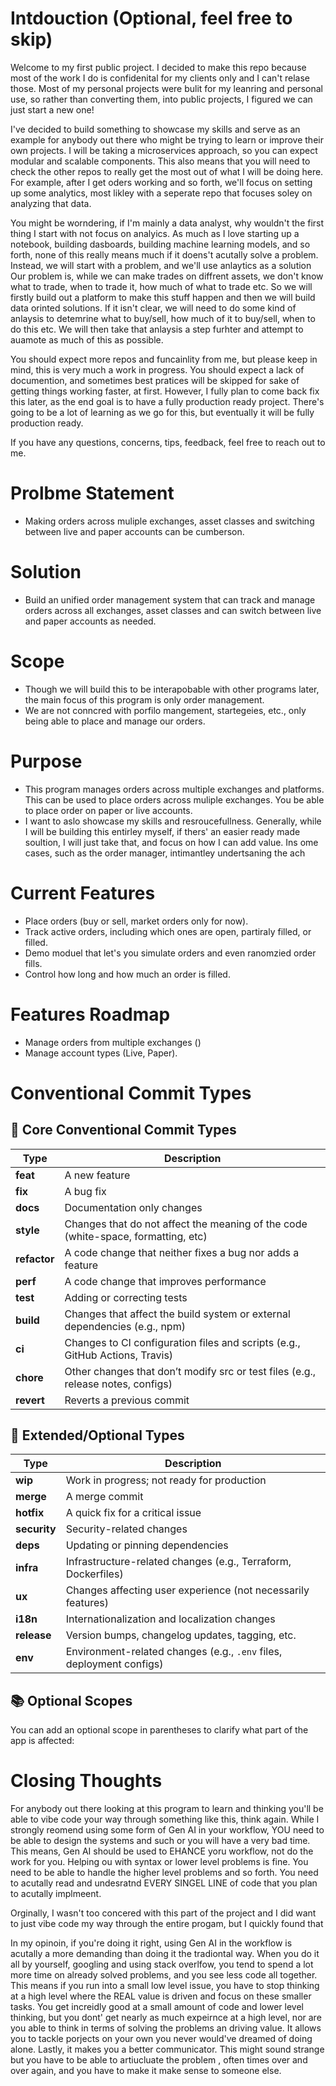 # Intdouction (Optional, feel free to skip)
Welcome to my first public project. I decided to make this repo because most of the work I do is confidenital for my clients only and I can't relase those. Most of my personal projects were bulit for my leanring and personal use, so rather than converting them, into public projects, I figured we can just start a new one! 
 
 I've decided to build something to showcase my skills and serve as an example for anybody out there who might be trying to learn or improve their own projects. 
I will be taking a microservices approach, so you can expect modular and scalable components. This also means that you will need to check the other repos to really get the most out of what I will be doing here. For example, after I get oders working and so forth, we'll focus on setting up some analytics, most likley with a seperate repo that focuses soley on analyzing that data. 

You might be worndering, if I'm mainly a data analyst, why wouldn't the first thing I start with not focus on analyics. As much as I love starting up a notebook, building dasboards, building machine learning models, and so forth, none of this really means much if it doens't acutally solve a problem. Instead, we will start with a problem, and we'll use anlaytics as  a solution  Our problem is, while we can make trades on diffrent assets, we don't know what to trade, when to trade it, how much of what to trade etc. So we will firstly build out a platform to make this stuff happen and then we will build data orinted solutions. If it isn't clear, we will need to do some kind of anlaysis to detemrine what to buy/sell, how much of it to buy/sell, when to do this etc. We will then take that anlaysis a step furhter and attempt to auamote as much of this as possible. 

You should expect more repos and funcainlity from me, but please keep in mind, this is very much a work in progress. You should expect a lack of documention, and sometimes best pratices will be skipped for sake of getting things working faster, at first. However, I fully plan to come back fix this later, as the end goal is to have a fully production ready project. There's going to be a lot of learning as we go for this, but eventually it will be fully production ready. 



If you have any questions, concerns, tips, feedback, feel free to reach out to me.

# Prolbme Statement 
- Making orders across muliple exchanges, asset classes and switching between live and paper accounts can be cumberson. 

# Solution
- Build an unified order management system that can track and manage orders across all exchanges, asset classes and can switch between live and paper accounts as needed. 

# Scope
- Though we will build this to be interapobable with other programs later, the main focus of this program is only order management.
- We are not conncred with porfilo mangement, startegeies, etc., only being able to place and manage our orders. 


# Purpose
- This program manages orders across multiple exchanges and platforms. This can be used to place orders across muliple exchanges. You be able to place order on paper or live accounts.
- I want to aslo showcase my skills and resroucefullness. Generally, while I will be building this entirley myself, if thers' an easier ready made soultion, I will just take that,  and focus on how I can add value. Ins ome cases, such as the order manager, intimantley undertsaning the ach




# Current Features
- Place orders (buy or sell, market orders only for now).
- Track active orders, including which ones are open, partiraly filled, or filled.
- Demo moduel that let's you simulate orders and even ranomzied order fills. 
- Control how long and how much an order is filled.

# Features Roadmap
- Manage orders from multiple exchanges ()
- Manage account types (Live, Paper).




# Conventional Commit Types

## 🔧 Core Conventional Commit Types

| Type       | Description                                                                 |
|------------|-----------------------------------------------------------------------------|
| **feat**   | A new feature                                                               |
| **fix**    | A bug fix                                                                   |
| **docs**   | Documentation only changes                                                  |
| **style**  | Changes that do not affect the meaning of the code (white-space, formatting, etc) |
| **refactor** | A code change that neither fixes a bug nor adds a feature                |
| **perf**   | A code change that improves performance                                     |
| **test**   | Adding or correcting tests                                                  |
| **build**  | Changes that affect the build system or external dependencies (e.g., npm)   |
| **ci**     | Changes to CI configuration files and scripts (e.g., GitHub Actions, Travis) |
| **chore**  | Other changes that don’t modify src or test files (e.g., release notes, configs) |
| **revert** | Reverts a previous commit                                                   |

## 🧪 Extended/Optional Types

| Type          | Description                                                         |
|---------------|---------------------------------------------------------------------|
| **wip**       | Work in progress; not ready for production                          |
| **merge**     | A merge commit                                                      |
| **hotfix**    | A quick fix for a critical issue                                    |
| **security**  | Security-related changes                                            |
| **deps**      | Updating or pinning dependencies                                    |
| **infra**     | Infrastructure-related changes (e.g., Terraform, Dockerfiles)       |
| **ux**        | Changes affecting user experience (not necessarily features)        |
| **i18n**      | Internationalization and localization changes                       |
| **release**   | Version bumps, changelog updates, tagging, etc.                     |
| **env**       | Environment-related changes (e.g., `.env` files, deployment configs)|

## 📚 Optional Scopes

You can add an optional scope in parentheses to clarify what part of the app is affected:



# Closing Thoughts
For anybody out there looking at this program to learn and thinking you'll be able to vibe code your way through something like this, think again. While I strongly reomend using some form of Gen AI in your workflow, YOU need to be able to design the systems and such or you will have a very bad time. This means, Gen AI should be used to EHANCE yoru workflow, not do the work for you. Helping ou with syntax or lower level problems is fine. You need to be able to handle the higher level problems and so forth. You need to acutally read and undesratnd EVERY SINGEL LINE of code that you plan to acutally implmeent. 

Orginally, I wasn't too concered with this part of the project and I did want to just vibe code my way through the entire progam, but I quickly found that 

In my opinoin, if you're doing it right, using Gen AI in the workflow is acutally a more demanding  than doing it the tradiontal way. When you do it all by yourself, googling and using stack overlfow, you tend to spend a lot more time on already solved problems, and you see less code all together. This means if you run into a small low level issue, you have to stop thinking at a high level where the REAL value is driven and focus on these smaller tasks. You get increidly good at a small amount of code and lower level thinking, but you dont' get nearly as much expeirnce at a high level, nor are you able to think in terms of solving the problems an driving value. It allows you to tackle porjects on your own you never would've dreamed of doing alone. Lastly, it makes you a better communicator. This might sound strange but you have to be able to artiucluate the problem , often times over and over again, and you have to make it make sense to someone else. 

